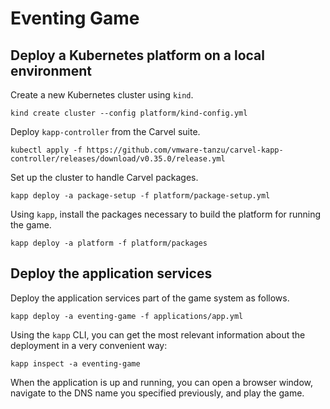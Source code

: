 # Eventing Game

## Deploy a Kubernetes platform on a local environment

Create a new Kubernetes cluster using `kind`.

```shell
kind create cluster --config platform/kind-config.yml
```

Deploy `kapp-controller` from the Carvel suite.

```shell
kubectl apply -f https://github.com/vmware-tanzu/carvel-kapp-controller/releases/download/v0.35.0/release.yml
```

Set up the cluster to handle Carvel packages.

```shell
kapp deploy -a package-setup -f platform/package-setup.yml
```

Using `kapp`, install the packages necessary to build the platform for running the game.

```shell
kapp deploy -a platform -f platform/packages
```

## Deploy the application services

Deploy the application services part of the game system as follows.

```shell
kapp deploy -a eventing-game -f applications/app.yml
```

Using the `kapp` CLI, you can get the most relevant information about the deployment in a very convenient way:

```shell
kapp inspect -a eventing-game
```

When the application is up and running, you can open a browser window, navigate to the DNS name you specified previously,
and play the game.
